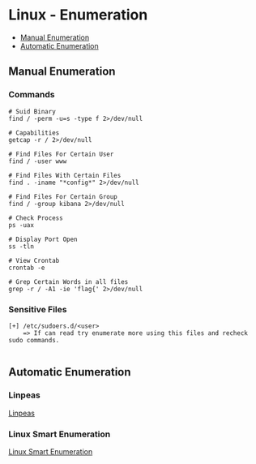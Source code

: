 # Linux - Enumeration

- [Manual Enumeration](#manual-enumeration)
- [Automatic Enumeration](#automatic-enumeration)

## Manual Enumeration

### Commands
```
# Suid Binary
find / -perm -u=s -type f 2>/dev/null

# Capabilities
getcap -r / 2>/dev/null

# Find Files For Certain User
find / -user www

# Find Files With Certain Files
find . -iname "*config*" 2>/dev/null

# Find Files For Certain Group
find / -group kibana 2>/dev/null

# Check Process
ps -uax

# Display Port Open
ss -tln

# View Crontab
crontab -e 

# Grep Certain Words in all files
grep -r / -A1 -ie 'flag{' 2>/dev/null

```

### Sensitive Files

```
[+] /etc/sudoers.d/<user>
    => If can read try enumerate more using this files and recheck sudo commands.


```

## Automatic Enumeration

### Linpeas

[Linpeas](https://github.com/carlospolop/privilege-escalation-awesome-scripts-suite/tree/master/linPEAS)


### Linux Smart Enumeration

[Linux Smart Enumeration](https://github.com/diego-treitos/linux-smart-enumeration)

